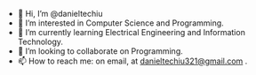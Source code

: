 - 👋 Hi, I’m @danieltechiu
- 👀 I’m interested in Computer Science and Programming.
- 🌱 I’m currently learning Electrical Engineering and Information Technology.
- 💞️ I’m looking to collaborate on Programming.
- 📫 How to reach me: on email, at danieltechiu321@gmail.com .
<!---
danieltechiu/danieltechiu is a ✨ special ✨ repository because its `README.md` (this file) appears on your GitHub profile.
You can click the Preview link to take a look at your changes.
--->
